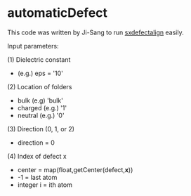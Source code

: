 # automaticDefect

This code was written by Ji-Sang to run [sxdefectalign](https://sxrepo.mpie.de/projects/sphinx-add-ons/files) easily.

Input parameters:

(1) Dielectric constant
* (e.g.) eps = '10' 

(2) Location of folders
* bulk (e.g) 'bulk' 
* charged (e.g.) '1' 
* neutral (e.g.) '0'

(3) Direction (0, 1, or 2)
* direction = 0

(4) Index of defect x
* center = map(float,getCenter(defect,**x**))
* -1 = last atom  
* integer i = ith atom
